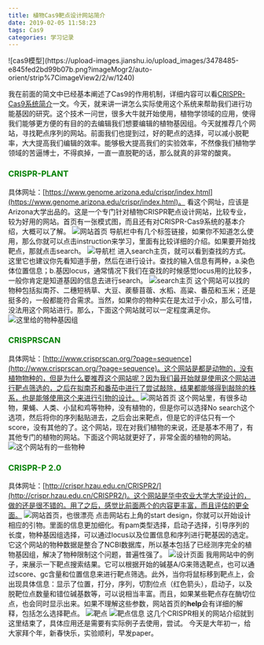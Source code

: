 ```yaml
---
title: 植物Cas9靶点设计网站简介
date: 2019-02-05 11:58:23
tags: Cas9 
categories: 学习记录
---
```


<meta name="referrer" content="no-referrer" />
![cas9模型](https://upload-images.jianshu.io/upload_images/3478485-e845fed2bd99b07b.png?imageMogr2/auto-orient/strip%7CimageView2/2/w/1240)
<!--more-->

我在前面的简文中已经基本阐述了Cas9的作用机制，详细内容可以看[CRISPR-Cas9系统简介](https://www.jianshu.com/p/1e7bff7d5830)一文。今天，就来讲一讲怎么实际使用这个系统来帮助我们进行功能基因的研究。这个技术一问世，很多大牛就开始使用，植物学领域的应用，使得我们能够更方便的有目的的去编辑我们想要编辑的植物基因组。今天就推荐几个网站，寻找靶点序列的网站。前面我们也提到过，好的靶点的选择，可以减小脱靶率，大大提高我们编辑的效率。能够极大提高我们的实验效率，不然像我们植物学领域的苦逼博士，不得疯掉，一直一直脱靶的话，那么就真的非常的酸爽。
### <font color = "green">CRISPR-PLANT</font>
具体网址：[https://www.genome.arizona.edu/crispr/index.html](https://www.genome.arizona.edu/crispr/index.html)。 看这个网址，应该是Arizona大学出品的。这是一个专门针对植物CRISPR靶点设计网站，比较专业，较为好用的网站。首页有一张模式图，而且还有对CRISPR-Cas9系统的基本介绍，大概可以了解。
![网站首页](https://upload-images.jianshu.io/upload_images/3478485-f2f550500f26be7a.png?imageMogr2/auto-orient/strip%7CimageView2/2/w/1240)
导航栏中有几个标签链接，如果你不知道怎么使用，那么你就可以点击instruction来学习，里面有比较详细的介绍。如果要开始找靶点，那就点击search。
![导航栏](https://upload-images.jianshu.io/upload_images/3478485-6181cec9ae7ec031.png?imageMogr2/auto-orient/strip%7CimageView2/2/w/1240)
进入search主页，就可以看到查找的方式。这里它也建议你先看知道手册，然后在进行设计。查找的输入信息有两种，a.染色体位置信息；b.基因locus，通常情况下我们在查找的时候感觉locus用的比较多，一般你肯定是知道基因的信息去进行search。
![search主页](https://upload-images.jianshu.io/upload_images/3478485-2e0980dc0152cf1e.png?imageMogr2/auto-orient/strip%7CimageView2/2/w/1240)
这个网站可以找的物种包括拟南芥、二穗短柄草、大豆、蒺藜苜蓿、水稻、高粱、番茄和玉米；还是挺多的，一般都能符合需求。当然，如果你的物种实在是太过于小众，那么可惜，没法用这个网站进行。那么，下面这个网站就可以一定程度满足你。
![这里给的物种基因组](https://upload-images.jianshu.io/upload_images/3478485-0b1d6da7b6ab97bd.png?imageMogr2/auto-orient/strip%7CimageView2/2/w/1240)

### <font color="green">CRISPRSCAN</font>
具体网址：[http://www.crisprscan.org/?page=sequence](http://www.crisprscan.org/?page=sequence)。这个网站是都是动物的，没有植物物种的，但是为什么要推荐这个网站呢？因为我们最开始就是使用这个网站进行靶点筛选的，之后在拟南芥和番茄中进行了尝试敲除，结果都能够得到敲除的株系，也是能够使用这个来进行引物的设计。
![网站首页](https://upload-images.jianshu.io/upload_images/3478485-ef69894d221d6ddc.png?imageMogr2/auto-orient/strip%7CimageView2/2/w/1240)
这个网站里，有很多动物，果蝇、人类、小鼠和鸡等物种，没有植物的，但是你可以选择No search这个选项，然后将你的序列黏贴进去，之后会出来靶点，但是它的评估只有一个score，没有其他的了。这个网站，现在对我们植物的来说，还是基本不用了，有其他专门的植物的网站。下面这个网站就更好了，非常全面的植物的网站。
![这个网站有的一些物种](https://upload-images.jianshu.io/upload_images/3478485-a8e5bf4933bff970.png?imageMogr2/auto-orient/strip%7CimageView2/2/w/1240)

### <font color = "green">CRISPR-P 2.0</font>
具体网址：[http://crispr.hzau.edu.cn/CRISPR2/](http://crispr.hzau.edu.cn/CRISPR2/)。这个网站是华中农业大学大学设计的，做的还是很不错的。用了之后，感觉比前面两个的内容更丰富，而且评估的更全面。
![网站首页，也很漂亮](https://upload-images.jianshu.io/upload_images/3478485-43966e8205ae6ee8.png?imageMogr2/auto-orient/strip%7CimageView2/2/w/1240)
点击网站右上角的start design，你就可以开始设计相应的引物。里面的信息更加细化。有pam类型选择，启动子选择，引导序列的长度，物种基因组选择，可以通过locus以及位置信息和序列进行靶基因的选定。它这个网站的物种数据是整合了NCBI数据库，所以基本包括了已经测序完全的植物基因组，解决了物种限制这个问题，普遍性强了。
![设计页面](https://upload-images.jianshu.io/upload_images/3478485-6b15fc0bac0d5e23.png?imageMogr2/auto-orient/strip%7CimageView2/2/w/1240)
我用网站中的例子，来展示一下靶点搜索结果。它可以根据开始的碱基A/G来筛选靶点，也可以通过score、gc含量和位置信息来进行靶点筛选。此外，当你将鼠标移到靶点上，会出现具体信息：显示了位置，打分，序列，切割位点（红色箭头），启动子，以及脱靶位点数量和错位碱基数等，可以说相当丰富。而且，如果某些靶点存在酶切位点，也会同时显示出来。如果不理解这些参数，网站首页的**help**会有详细的解释，包括怎么选择靶点。
![靶点](https://upload-images.jianshu.io/upload_images/3478485-3ce8f6271f54d084.png?imageMogr2/auto-orient/strip%7CimageView2/2/w/1240)
![靶点信息](https://upload-images.jianshu.io/upload_images/3478485-c617285e77a1dab2.png?imageMogr2/auto-orient/strip%7CimageView2/2/w/1240)
这几个CRISPR相关的网站介绍就到这里结束了，具体应用还是需要有实际例子去使用，尝试。
今天是大年初一，给大家拜个年，新春快乐，实验顺利，早发paper。